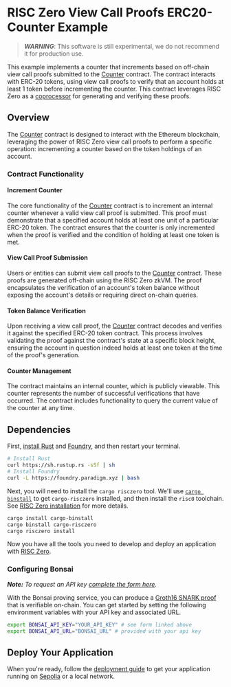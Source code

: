 # RISC Zero View Call Proofs ERC20-Counter Example

> ***WARNING***: This software is still experimental, we do not recommend it for production use.

This example implements a counter that increments based on off-chain view call proofs submitted to the [Counter] contract.
The contract interacts with ERC-20 tokens, using view call proofs to verify that an account holds at least 1 token before incrementing the counter.
This contract leverages RISC Zero as a [coprocessor] for generating and verifying these proofs.

## Overview

The [Counter] contract is designed to interact with the Ethereum blockchain, leveraging the power of RISC Zero view call proofs to perform a specific operation: incrementing a counter based on the token holdings of an account.

### Contract Functionality

#### Increment Counter

The core functionality of the [Counter] contract is to increment an internal counter whenever a valid view call proof is submitted.
This proof must demonstrate that a specified account holds at least one unit of a particular ERC-20 token.
The contract ensures that the counter is only incremented when the proof is verified and the condition of holding at least one token is met.

#### View Call Proof Submission

Users or entities can submit view call proofs to the [Counter] contract.
These proofs are generated off-chain using the RISC Zero zkVM.
The proof encapsulates the verification of an account's token balance without exposing the account's details or requiring direct on-chain queries.

#### Token Balance Verification

Upon receiving a view call proof, the [Counter] contract decodes and verifies it against the specified ERC-20 token contract.
This process involves validating the proof against the contract's state at a specific block height, ensuring the account in question indeed holds at least one token at the time of the proof's generation.

#### Counter Management

The contract maintains an internal counter, which is publicly viewable.
This counter represents the number of successful verifications that have occurred.
The contract includes functionality to query the current value of the counter at any time.

## Dependencies

First, [install Rust] and [Foundry], and then restart your terminal.

```sh
# Install Rust
curl https://sh.rustup.rs -sSf | sh
# Install Foundry
curl -L https://foundry.paradigm.xyz | bash
```

Next, you will need to install the `cargo risczero` tool.
We'll use [`cargo binstall`][cargo-binstall] to get `cargo-risczero` installed, and then install the `risc0` toolchain.
See [RISC Zero installation] for more details.

```sh
cargo install cargo-binstall
cargo binstall cargo-risczero
cargo risczero install
```

Now you have all the tools you need to develop and deploy an application with [RISC Zero].

### Configuring Bonsai

***Note:*** *To request an API key [complete the form here](https://bonsai.xyz/apply).*

With the Bonsai proving service, you can produce a [Groth16 SNARK proof] that is verifiable on-chain.
You can get started by setting the following environment variables with your API key and associated URL.

```bash
export BONSAI_API_KEY="YOUR_API_KEY" # see form linked above
export BONSAI_API_URL="BONSAI_URL" # provided with your api key
```

## Deploy Your Application

When you're ready, follow the [deployment guide] to get your application running on [Sepolia] or a local network.

[Foundry]: https://getfoundry.sh/
[Groth16 SNARK proof]: https://www.risczero.com/news/on-chain-verification
[RISC Zero installation]: https://dev.risczero.com/api/zkvm/install
[RISC Zero]: https://www.risczero.com/
[Sepolia]: https://www.alchemy.com/overviews/sepolia-testnet
[cargo-binstall]: https://github.com/cargo-bins/cargo-binstall#cargo-binaryinstall
[coprocessor]: https://www.risczero.com/news/a-guide-to-zk-coprocessors-for-scalability
[deployment guide]: ./deployment-guide.md
[install Rust]: https://doc.rust-lang.org/cargo/getting-started/installation.html
[Counter]: ./contracts/Counter.sol
